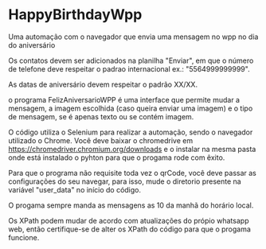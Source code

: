 # HappyBirthdayWpp
Uma automação com o navegador que envia uma mensagem no wpp no dia do aniversário



Os contatos devem ser adicionados na planilha "Enviar", em que o número de telefone deve respeitar o padrao internacional ex.: "5564999999999".

As datas de aniversário devem respeitar o padrão XX/XX.

o programa FelizAniversarioWPP é uma interface que permite mudar a mensagem, a imagem escolhida (caso queira enviar uma imagem) e o tipo de mensagem, se é apenas texto ou se contém imagem.

O código utiliza o Selenium para realizar a automação, sendo o navegador utilizado o Chrome. Você deve baixar o chromedrive em https://chromedriver.chromium.org/downloads e o instalar na mesma pasta onde está instalado o pyhton para que o progama rode com êxito.

Para que o programa não requisite toda vez o qrCode, você deve passar as configurações do seu navegar, para isso, mude o diretorio presente na variável "user_data" no início do código.

O progama sempre manda as mensagens as 10 da manhã do horário local.

Os XPath podem mudar de acordo com atualizações do própio whatsapp web, então certifique-se de alter os XPath do código para que o progama funcione.
